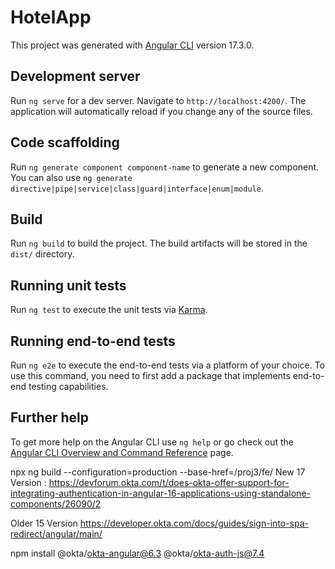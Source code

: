 # HotelApp

This project was generated with [Angular CLI](https://github.com/angular/angular-cli) version 17.3.0.

## Development server

Run `ng serve` for a dev server. Navigate to `http://localhost:4200/`. The application will automatically reload if you change any of the source files.

## Code scaffolding

Run `ng generate component component-name` to generate a new component. You can also use `ng generate directive|pipe|service|class|guard|interface|enum|module`.

## Build

Run `ng build` to build the project. The build artifacts will be stored in the `dist/` directory.

## Running unit tests

Run `ng test` to execute the unit tests via [Karma](https://karma-runner.github.io).

## Running end-to-end tests

Run `ng e2e` to execute the end-to-end tests via a platform of your choice. To use this command, you need to first add a package that implements end-to-end testing capabilities.

## Further help

To get more help on the Angular CLI use `ng help` or go check out the [Angular CLI Overview and Command Reference](https://angular.io/cli) page.

npx ng build --configuration=production --base-href=/proj3/fe/
New 17 Version : 
https://devforum.okta.com/t/does-okta-offer-support-for-integrating-authentication-in-angular-16-applications-using-standalone-components/26090/2

Older 15 Version
https://developer.okta.com/docs/guides/sign-into-spa-redirect/angular/main/

npm install @okta/okta-angular@6.3 @okta/okta-auth-js@7.4